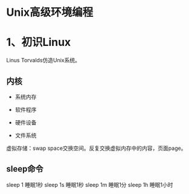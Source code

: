 # Unix高级环境编程

# 1、初识Linux

Linus Torvalds仿造Unix系统。

## 内核

- 系统内存

- 软件程序

- 硬件设备

- 文件系统



虚拟存储：swap space交换空间。反复交换虚拟内存中的内容，页面page。

## sleep命令

sleep 1 睡眠1秒
sleep 1s 睡眠1秒
sleep 1m 睡眠1分
sleep 1h 睡眠1小时









